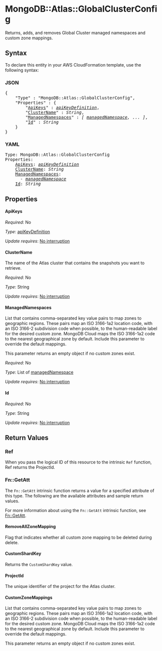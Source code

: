 # MongoDB::Atlas::GlobalClusterConfig

Returns, adds, and removes Global Cluster managed namespaces and custom zone mappings.

## Syntax

To declare this entity in your AWS CloudFormation template, use the following syntax:

### JSON

<pre>
{
    "Type" : "MongoDB::Atlas::GlobalClusterConfig",
    "Properties" : {
        "<a href="#apikeys" title="ApiKeys">ApiKeys</a>" : <i><a href="apikeydefinition.md">apiKeyDefinition</a></i>,
        "<a href="#clustername" title="ClusterName">ClusterName</a>" : <i>String</i>,
        "<a href="#managednamespaces" title="ManagedNamespaces">ManagedNamespaces</a>" : <i>[ <a href="managednamespace.md">managedNamespace</a>, ... ]</i>,
        "<a href="#id" title="Id">Id</a>" : <i>String</i>
    }
}
</pre>

### YAML

<pre>
Type: MongoDB::Atlas::GlobalClusterConfig
Properties:
    <a href="#apikeys" title="ApiKeys">ApiKeys</a>: <i><a href="apikeydefinition.md">apiKeyDefinition</a></i>
    <a href="#clustername" title="ClusterName">ClusterName</a>: <i>String</i>
    <a href="#managednamespaces" title="ManagedNamespaces">ManagedNamespaces</a>: <i>
      - <a href="managednamespace.md">managedNamespace</a></i>
    <a href="#id" title="Id">Id</a>: <i>String</i>
</pre>

## Properties

#### ApiKeys

_Required_: No

_Type_: <a href="apikeydefinition.md">apiKeyDefinition</a>

_Update requires_: [No interruption](https://docs.aws.amazon.com/AWSCloudFormation/latest/UserGuide/using-cfn-updating-stacks-update-behaviors.html#update-no-interrupt)

#### ClusterName

The name of the Atlas cluster that contains the snapshots you want to retrieve.

_Required_: No

_Type_: String

_Update requires_: [No interruption](https://docs.aws.amazon.com/AWSCloudFormation/latest/UserGuide/using-cfn-updating-stacks-update-behaviors.html#update-no-interrupt)

#### ManagedNamespaces

List that contains comma-separated key value pairs to map zones to geographic regions. These pairs map an ISO 3166-1a2 location code, with an ISO 3166-2 subdivision code when possible, to the human-readable label for the desired custom zone. MongoDB Cloud maps the ISO 3166-1a2 code to the nearest geographical zone by default. Include this parameter to override the default mappings.

This parameter returns an empty object if no custom zones exist.

_Required_: No

_Type_: List of <a href="managednamespace.md">managedNamespace</a>

_Update requires_: [No interruption](https://docs.aws.amazon.com/AWSCloudFormation/latest/UserGuide/using-cfn-updating-stacks-update-behaviors.html#update-no-interrupt)

#### Id

_Required_: No

_Type_: String

_Update requires_: [No interruption](https://docs.aws.amazon.com/AWSCloudFormation/latest/UserGuide/using-cfn-updating-stacks-update-behaviors.html#update-no-interrupt)

## Return Values

### Ref

When you pass the logical ID of this resource to the intrinsic `Ref` function, Ref returns the ProjectId.

### Fn::GetAtt

The `Fn::GetAtt` intrinsic function returns a value for a specified attribute of this type. The following are the available attributes and sample return values.

For more information about using the `Fn::GetAtt` intrinsic function, see [Fn::GetAtt](https://docs.aws.amazon.com/AWSCloudFormation/latest/UserGuide/intrinsic-function-reference-getatt.html).

#### RemoveAllZoneMapping

Flag that indicates whether all custom zone mapping to be deleted during delete.

#### CustomShardKey

Returns the <code>CustomShardKey</code> value.

#### ProjectId

The unique identifier of the project for the Atlas cluster.

#### CustomZoneMappings

List that contains comma-separated key value pairs to map zones to geographic regions. These pairs map an ISO 3166-1a2 location code, with an ISO 3166-2 subdivision code when possible, to the human-readable label for the desired custom zone. MongoDB Cloud maps the ISO 3166-1a2 code to the nearest geographical zone by default. Include this parameter to override the default mappings.

This parameter returns an empty object if no custom zones exist.

